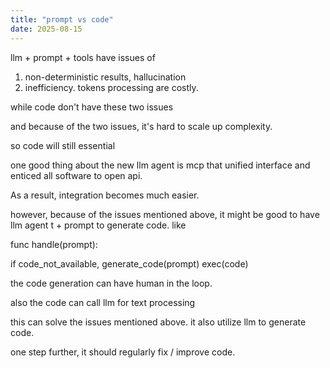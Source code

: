 ```yaml
---
title: "prompt vs code"
date: 2025-08-15
---
```


llm + prompt + tools have issues of

1. non-deterministic results, hallucination
2. inefficiency. tokens processing are costly.

while code don't have these two issues

and because of the two issues, it's hard to scale up complexity.

so code will still essential

one good thing about the new llm agent is mcp that unified interface and enticed all software to open api.

As a result, integration becomes much easier.

however, because of the issues mentioned above, it might be good to have llm agent t + prompt to generate code. like

func handle(prompt):

if code_not_available, generate_code(prompt)
exec(code)

the code generation can have human in the loop.

also the code can call llm for text processing

this can solve the issues mentioned above. it also utilize llm to generate code.

one step further, it should regularly fix / improve code.
